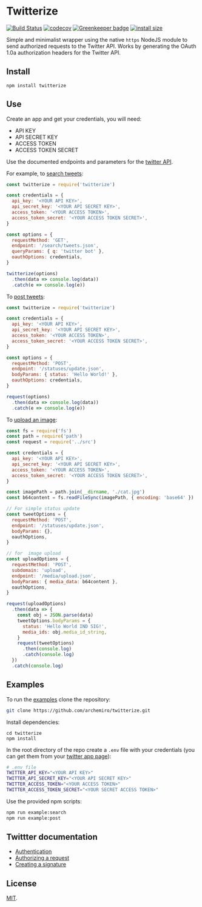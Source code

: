 # Twitterize

[![Build Status](https://travis-ci.com/archemiro/twitterize.svg?branch=master)](https://travis-ci.com/archemiro/twitterize)
[![codecov](https://codecov.io/gh/archemiro/twitterize/branch/master/graph/badge.svg)](https://codecov.io/gh/archemiro/twitterize)
[![Greenkeeper badge](https://badges.greenkeeper.io/archemiro/twitterize.svg)](https://greenkeeper.io/)
[![install size](https://packagephobia.now.sh/badge?p=twitterize)](https://packagephobia.now.sh/result?p=twitterize)

Simple and minimalist wrapper using the native `https` NodeJS module to send authorized requests to the Twitter API. Works by generating the OAuth 1.0a authorization headers for the Twitter API.

## Install

```shell
npm install twitterize
```

## Use

Create an app and get your credentials, you will need:

- API KEY
- API SECRET KEY
- ACCESS TOKEN
- ACCESS TOKEN SECRET

Use the documented endpoints and parameters for the [twitter API](https://developer.twitter.com/en/docs/basics/getting-started).

For example, to [search tweets](https://developer.twitter.com/en/docs/tweets/search/api-reference/get-search-tweets.html):

```js
const twitterize = require('twitterize')

const credentials = {
  api_key: '<YOUR API KEY>',
  api_secret_key: '<YOUR API SECRET KEY>',
  access_token: '<YOUR ACCESS TOKEN>',
  access_token_secret: '<YOUR ACCESS TOKEN SECRET>',
}

const options = {
  requestMethod: 'GET',
  endpoint: '/search/tweets.json',
  queryParams: { q: 'twitter bot' },
  oauthOptions: credentials,
}

twitterize(options)
  .then(data => console.log(data))
  .catch(e => console.log(e))
```

To [post tweets](https://developer.twitter.com/en/docs/tweets/post-and-engage/api-reference/post-statuses-update.html):

```js
const twitterize = require('twitterize')

const credentials = {
  api_key: '<YOUR API KEY>',
  api_secret_key: '<YOUR API SECRET KEY>',
  access_token: '<YOUR ACCESS TOKEN>',
  access_token_secret: '<YOUR ACCESS TOKEN SECRET>',
}

const options = {
  requestMethod: 'POST',
  endpoint: '/statuses/update.json',
  bodyParams: { status: 'Hello World!' },
  oauthOptions: credentials,
}

request(options)
  .then(data => console.log(data))
  .catch(e => console.log(e))
```

To [upload an image](https://developer.twitter.com/en/docs/media/upload-media/api-reference/post-media-upload.html):

```js
const fs = require('fs')
const path = require('path')
const request = require('../src')

const credentials = {
  api_key: '<YOUR API KEY>',
  api_secret_key: '<YOUR API SECRET KEY>',
  access_token: '<YOUR ACCESS TOKEN>',
  access_token_secret: '<YOUR ACCESS TOKEN SECRET>',
}

const imagePath = path.join(__dirname, './cat.jpg')
const b64content = fs.readFileSync(imagePath, { encoding: 'base64' })

// For simple status update
const tweetOptions = {
  requestMethod: 'POST',
  endpoint: '/statuses/update.json',
  bodyParams: {},
  oauthOptions,
}

// for  image upload
const uploadOptions = {
  requestMethod: 'POST',
  subdomain: 'upload',
  endpoint: '/media/upload.json',
  bodyParams: { media_data: b64content },
  oauthOptions,
}

request(uploadOptions)
  .then(data => {
    const obj = JSON.parse(data)
    tweetOptions.bodyParams = {
      status: 'Hello World IND SIG!',
      media_ids: obj.media_id_string,
    }
    request(tweetOptions)
      .then(console.log)
      .catch(console.log)
  })
  .catch(console.log)
```

## Examples

To run the [examples](./examples) clone the repository:

```sh
git clone https://github.com/archemiro/twitterize.git
```

Install dependencies:

```
cd twitterize
npm install
```

In the root directory of the repo create a `.env` file with your credentials (you can get them from your [twitter app page](https://developer.twitter.com/en/apps)):

```sh
# .env file
TWITTER_API_KEY="<YOUR API KEY>"
TWITTER_API_SECRET_KEY="<YOUR API SECRET KEY>"
TWITTER_ACCESS_TOKEN="<YOUR ACCESS TOKEN>"
TWITTER_ACCESS_TOKEN_SECRET="<YOUR SECRET ACCESS TOKEN>"
```

Use the provided npm scripts:

```sh
npm run example:search
npm run example:post
```

## Twittter documentation

- [Authentication](https://developer.twitter.com/en/docs/basics/authentication/overview/oauth)
- [Authorizing a request](https://developer.twitter.com/en/docs/basics/authentication/guides/authorizing-a-request.html)
- [Creating a signature](https://developer.twitter.com/en/docs/basics/authentication/guides/authorizing-a-request.html)

## License

[MIT](LICENSE).
